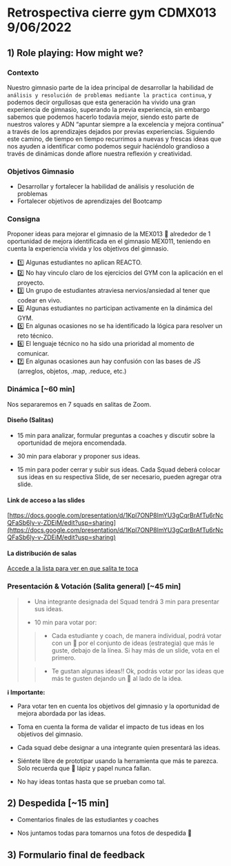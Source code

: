 # Retrospectiva cierre gym CDMX013 9/06/2022

## 1) Role playing: How might we?

### Contexto

Nuestro gimnasio parte de la idea principal de desarrollar la habilidad de `análisis y resolución de problemas mediante la practica continua`, y podemos decir orgullosas que esta generación ha vivido una gran experiencia de gimnasio, superando la previa experiencia, sin embargo sabemos que podemos hacerlo todavía mejor, siendo esto parte de nuestros valores y ADN “apuntar siempre a la excelencia y mejora continua” a través de los aprendizajes dejados por previas experiencias. Siguiendo este camino, de tiempo en tiempo recurrimos a nuevas y frescas ideas que nos ayuden a identificar como podemos seguir haciéndolo grandioso a través de dinámicas donde aflore nuestra reflexión y creatividad.

### Objetivos Gimnasio

- Desarrollar y fortalecer la habilidad de análisis y resolución de problemas
- Fortalecer objetivos de aprendizajes del Bootcamp

### Consigna

Proponer ideas para mejorar el gimnasio de la MEX013 💪 alrededor de 1 oportunidad de mejora identificada en el gimnasio MEX011, teniendo en cuenta la experiencia vivida y los objetivos del gimnasio.

- 1️⃣ Algunas estudiantes no aplican REACTO.
- 2️⃣ No hay vinculo claro de los ejercicios del GYM con la aplicación en el proyecto.
- 3️⃣ Un grupo de estudiantes atraviesa nervios/ansiedad al tener que codear en vivo.
- 4️⃣ Algunas estudiantes no participan activamente en la dinámica del GYM.
- 5️⃣ En algunas ocasiones no se ha identificado la lógica para resolver un reto técnico.
- 6️⃣ El lenguaje técnico no ha sido una prioridad al momento de comunicar.
- 7️⃣ En algunas ocasiones aun hay confusión con las bases de JS (arreglos, objetos, .map, .reduce, etc.)

### Dinámica [~60 min]

Nos separaremos en 7 squads en salitas de Zoom.

#### Diseño (Salitas)

- 15 min para analizar, formular preguntas a coaches y discutir sobre la oportunidad de mejora encomendada.

- 30 min para elaborar y proponer sus ideas.

- 15 min para poder cerrar y subir sus ideas. Cada Squad deberá colocar sus ideas en su respectiva Slide, de ser necesario, pueden agregar otra slide.

#### Link de acceso a las slides

[https://docs.google.com/presentation/d/1Kpl7ONP8lmYU3gCqrBrAfTu6rNcQFaSb6ly-v-ZDEiM/edit?usp=sharing](https://docs.google.com/presentation/d/1Kpl7ONP8lmYU3gCqrBrAfTu6rNcQFaSb6ly-v-ZDEiM/edit?usp=sharing)

#### La distribución de salas

[Accede a la lista para ver en que salita te toca](https://docs.google.com/spreadsheets/d/1YtRO_Q_StkGvXiRRy7KDSsAcghoLTc5T2p0fTVbtjys/edit?usp=sharing)

### Presentación & Votación (Salita general) [~45 min]

> - Una integrante designada del Squad tendrá 3 min para presentar sus ideas.
>
>- 10 min para votar por:
>
> > - Cada estudiante y coach, de manera individual, podrá votar con un  💛 por el conjunto de ideas (estrategia) que más le guste, debajo de la línea. Si hay más de un slide, vota en el primero.
>
> > - Te gustan algunas ideas!! Ok, podrás votar por las ideas que más te gusten dejando un 💜 al lado de la idea.

__ℹ️ Importante:__

- Para votar ten en cuenta los objetivos del gimnasio y la oportunidad de mejora abordada por las ideas.

- Toma en cuenta la forma de validar el impacto de tus ideas en los objetivos del gimnasio.

- Cada squad debe designar a una integrante quien presentará las ideas.

- Siéntete libre de prototipar usando la herramienta que más te parezca. Solo recuerda que 📝 lápiz y papel nunca fallan.

- No hay ideas tontas hasta que se prueban como tal.

## 2) Despedida [~15 min]

- Comentarios finales de las estudiantes y coaches

- Nos juntamos todas para tomarnos una fotos de despedida 📸

## 3) Formulario final de feedback
